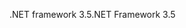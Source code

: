 <span data-ttu-id="0a901-101">.NET framework 3.5</span><span class="sxs-lookup"><span data-stu-id="0a901-101">.NET Framework 3.5</span></span>